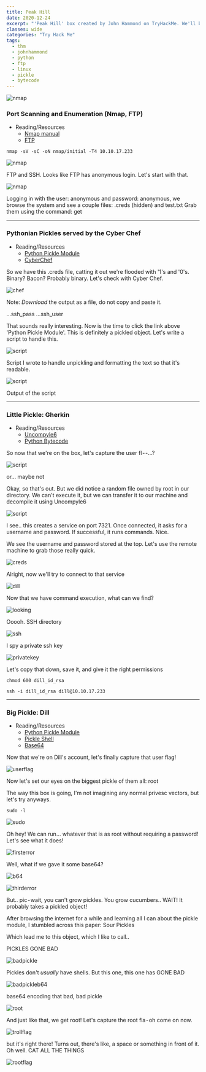 ```yaml
---
title: Peak Hill
date: 2020-12-24
excerpt: "'Peak Hill' box created by John Hammond on TryHackMe. We'll be checking out a FTP server with anonymous login, Python's pickle module and a neat custom challenge that we need to exploit."
classes: wide
categories: "Try Hack Me"
tags:
  - thm
  - johnhammond
  - python
  - ftp
  - linux
  - pickle
  - bytecode
---
```


![nmap](/assets/images/thm/peakhill/header.png)

### Port Scanning and Enumeration (Nmap, FTP)
* Reading/Resources
  * [Nmap manual](https://nmap.org/book/man.html)
  * [FTP](https://linux.die.net/man/1/ftp)

`nmap -sV -sC -oN nmap/initial -T4 10.10.17.233`

![nmap](/assets/images/thm/peakhill/nmap.png)

FTP and SSH. Looks like FTP has anonymous login. Let's start with that.

![nmap](/assets/images/thm/peakhill/ftp.png)


Logging in with the user: anonymous and password: anonymous, we browse the system and see a couple files: .creds (hidden) and test.txt
Grab them using the command: get

---

### Pythonian Pickles served by the Cyber Chef
* Reading/Resources
  * [Python Pickle Module](https://docs.python.org/3/library/pickle.html)
  * [CyberChef](https://gchq.github.io/CyberChef/)
  
  
  
  
So we have this .creds file, catting it out we're flooded with '1's and '0's. Binary? Bacon? Probably binary. Let's check with Cyber Chef.

![chef](/assets/images/thm/peakhill/cyberchef.png)

Note: *Download* the output as a file, do not copy and paste it.

…ssh_pass
…ssh_user

That sounds really interesting. Now is the time to click the link above 'Python Pickle Module'. This is definitely a pickled object. Let's write a script to handle this.

![script](/assets/images/thm/peakhill/script.png)

Script I wrote to handle unpickling and formatting the text so that it's readable.

![script](/assets/images/thm/peakhill/scriptoutput.png)

Output of the script

---

### Little Pickle: Gherkin
* Reading/Resources
  * [Uncompyle6](https://pypi.org/project/uncompyle6/)
  * [Python Bytecode](https://opensource.com/article/18/4/introduction-python-bytecode)
  
  
  
So now that we're on the box, let's capture the user fl - -…?

![script](/assets/images/thm/peakhill/initaccess.png)

or… maybe not

Okay, so that's out. But we did notice a random file owned by root in our directory. We can't execute it, but we can transfer it to our machine and decompile it using Uncompyle6

![script](/assets/images/thm/peakhill/bigscript.png)

I see.. this creates a service on port 7321. Once connected, it asks for a username and password. If successful, it runs commands. Nice.

We see the username and password stored at the top. Let's use the remote machine to grab those really quick.

![creds](/assets/images/thm/peakhill/getcreds.png)

Alright, now we'll try to connect to that service

![dill](/assets/images/thm/peakhill/dill.png)

Now that we have command execution, what can we find?

![looking](/assets/images/thm/peakhill/cmd.png)

Ooooh. SSH directory

![ssh](/assets/images/thm/peakhill/sshkey.png)

I spy a private ssh key

![privatekey](/assets/images/thm/peakhill/sshkey2.png)

Let's copy that down, save it, and give it the right permissions


`chmod 600 dill_id_rsa`

`ssh -i dill_id_rsa dill@10.10.17.233`

---

### Big Pickle: Dill
* Reading/Resources
  * [Python Pickle Module](https://docs.python.org/3/library/pickle.html)
  * [Pickle Shell](http://media.blackhat.com/bh-us-11/Slaviero/BH_US_11_Slaviero_Sour_Pickles_WP.pdf)
  * [Base64](https://linux.die.net/man/1/base64)
  
  
  
Now that we're on Dill's account, let's finally capture that user flag!

![userflag](/assets/images/thm/peakhill/userflag.png)

Now let's set our eyes on the biggest pickle of them all: root

The way this box is going, I'm not imagining any normal privesc vectors, but let's try anyways.

`sudo -l`

![sudo](/assets/images/thm/peakhill/sudo.png)

Oh hey! We can run… whatever that is as root without requiring a password! Let's see what it does!

![firsterror](/assets/images/thm/peakhill/firsterror.png)

Well, what if we gave it some base64?

![b64](/assets/images/thm/peakhill/b64.png)

![thirderror](/assets/images/thm/peakhill/thirderror.png)

But.. pic - wait, you can't grow pickles. You grow cucumbers.. WAIT! It probably takes a pickled object!

After browsing the internet for a while and learning all I can about the pickle module, I stumbled across this paper: Sour Pickles

Which lead me to this object, which I like to call..

PICKLES GONE BAD

![badpickle](/assets/images/thm/peakhill/picklesgonebad.png)

Pickles don't *usually* have shells. But this one, this one has GONE BAD

![badpickleb64](/assets/images/thm/peakhill/picklesgonebadb64.png)

base64 encoding that bad, bad pickle

![root](/assets/images/thm/peakhill/rootacquired.png)

And just like that, we get root! Let's capture the root fla - oh come on now.

![trollflag](/assets/images/thm/peakhill/trollflag.png)

but it's right there! Turns out, there's like, a space or something in front of it. Oh well. CAT ALL THE THINGS

![rootflag](/assets/images/thm/peakhill/rootflag.png)
